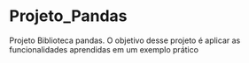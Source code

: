 # Projeto_Pandas
 Projeto Biblioteca pandas.
 O objetivo desse projeto é aplicar as funcionalidades aprendidas em um exemplo prático
